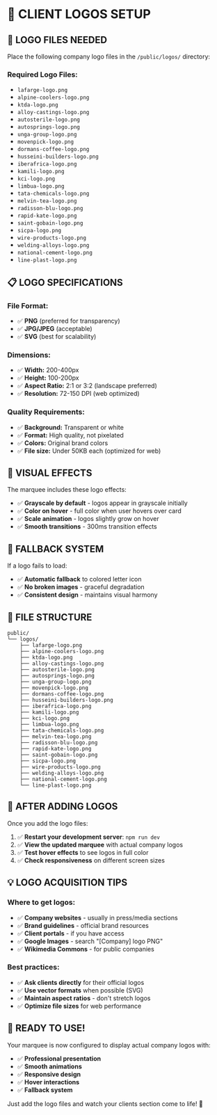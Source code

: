 # 🏢 CLIENT LOGOS SETUP

## 📁 LOGO FILES NEEDED

Place the following company logo files in the `/public/logos/` directory:

### **Required Logo Files:**
- `lafarge-logo.png`
- `alpine-coolers-logo.png`
- `ktda-logo.png`
- `alloy-castings-logo.png`
- `autosterile-logo.png`
- `autosprings-logo.png`
- `unga-group-logo.png`
- `movenpick-logo.png`
- `dormans-coffee-logo.png`
- `husseini-builders-logo.png`
- `iberafrica-logo.png`
- `kamili-logo.png`
- `kci-logo.png`
- `limbua-logo.png`
- `tata-chemicals-logo.png`
- `melvin-tea-logo.png`
- `radisson-blu-logo.png`
- `rapid-kate-logo.png`
- `saint-gobain-logo.png`
- `sicpa-logo.png`
- `wire-products-logo.png`
- `welding-alloys-logo.png`
- `national-cement-logo.png`
- `line-plast-logo.png`

## 📋 LOGO SPECIFICATIONS

### **File Format:**
- ✅ **PNG** (preferred for transparency)
- ✅ **JPG/JPEG** (acceptable)
- ✅ **SVG** (best for scalability)

### **Dimensions:**
- ✅ **Width:** 200-400px
- ✅ **Height:** 100-200px
- ✅ **Aspect Ratio:** 2:1 or 3:2 (landscape preferred)
- ✅ **Resolution:** 72-150 DPI (web optimized)

### **Quality Requirements:**
- ✅ **Background:** Transparent or white
- ✅ **Format:** High quality, not pixelated
- ✅ **Colors:** Original brand colors
- ✅ **File size:** Under 50KB each (optimized for web)

## 🎨 VISUAL EFFECTS

The marquee includes these logo effects:
- ✅ **Grayscale by default** - logos appear in grayscale initially
- ✅ **Color on hover** - full color when user hovers over card
- ✅ **Scale animation** - logos slightly grow on hover
- ✅ **Smooth transitions** - 300ms transition effects

## 🔄 FALLBACK SYSTEM

If a logo fails to load:
- ✅ **Automatic fallback** to colored letter icon
- ✅ **No broken images** - graceful degradation
- ✅ **Consistent design** - maintains visual harmony

## 📂 FILE STRUCTURE

```
public/
└── logos/
    ├── lafarge-logo.png
    ├── alpine-coolers-logo.png
    ├── ktda-logo.png
    ├── alloy-castings-logo.png
    ├── autosterile-logo.png
    ├── autosprings-logo.png
    ├── unga-group-logo.png
    ├── movenpick-logo.png
    ├── dormans-coffee-logo.png
    ├── husseini-builders-logo.png
    ├── iberafrica-logo.png
    ├── kamili-logo.png
    ├── kci-logo.png
    ├── limbua-logo.png
    ├── tata-chemicals-logo.png
    ├── melvin-tea-logo.png
    ├── radisson-blu-logo.png
    ├── rapid-kate-logo.png
    ├── saint-gobain-logo.png
    ├── sicpa-logo.png
    ├── wire-products-logo.png
    ├── welding-alloys-logo.png
    ├── national-cement-logo.png
    └── line-plast-logo.png
```

## 🚀 AFTER ADDING LOGOS

Once you add the logo files:
1. ✅ **Restart your development server**: `npm run dev`
2. ✅ **View the updated marquee** with actual company logos
3. ✅ **Test hover effects** to see logos in full color
4. ✅ **Check responsiveness** on different screen sizes

## 💡 LOGO ACQUISITION TIPS

### **Where to get logos:**
- ✅ **Company websites** - usually in press/media sections
- ✅ **Brand guidelines** - official brand resources
- ✅ **Client portals** - if you have access
- ✅ **Google Images** - search "[Company] logo PNG"
- ✅ **Wikimedia Commons** - for public companies

### **Best practices:**
- ✅ **Ask clients directly** for their official logos
- ✅ **Use vector formats** when possible (SVG)
- ✅ **Maintain aspect ratios** - don't stretch logos
- ✅ **Optimize file sizes** for web performance

## 🎯 READY TO USE!

Your marquee is now configured to display actual company logos with:
- ✅ **Professional presentation**
- ✅ **Smooth animations**
- ✅ **Responsive design**
- ✅ **Hover interactions**
- ✅ **Fallback system**

Just add the logo files and watch your clients section come to life! 🚀
